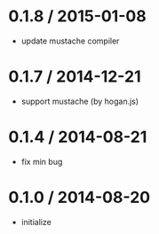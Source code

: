 0.1.8 / 2015-01-08
====================

 * update mustache compiler
 
 
0.1.7 / 2014-12-21
====================

 * support mustache (by hogan.js)
 
0.1.4 / 2014-08-21
====================

 * fix min bug
 
0.1.0 / 2014-08-20
====================

 * initialize